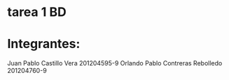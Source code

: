 tarea 1 BD
========
Integrantes:
========
Juan Pablo Castillo Vera 201204595-9
Orlando Pablo Contreras Rebolledo 201204760-9
